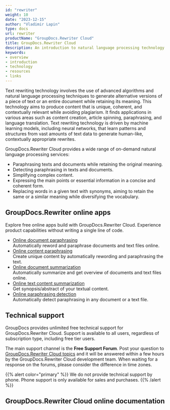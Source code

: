 ```yaml
---
id: "rewriter"
weight: 10
date: "2023-12-15"
author: "Vladimir Lapin"
type: docs
url: rewriter
productName: "GroupDocs.Rewriter Cloud"
title: GroupDocs.Rewriter Cloud
description: An introduction to natural language processing technology and how GroupDocs.Rewriter Cloud can help you use it for your day-to-day business needs.
keywords:
- overview
- introduction
- technology
- resources
- links
---
```


Text rewriting technology involves the use of advanced algorithms and natural language processing techniques to generate alternative versions of a piece of text or an entire document while retaining its meaning. This technology aims to produce content that is unique, coherent, and contextually relevant while avoiding plagiarism. It finds applications in various areas such as content creation, article spinning, paraphrasing, and language translation. Text rewriting technology is driven by machine learning models, including neural networks, that learn patterns and structures from vast amounts of text data to generate human-like, contextually appropriate rewrites.

GroupDocs.Rewriter Cloud provides a wide range of on-demand natural language processing services:

- Paraphrasing texts and documents while retaining the original meaning.
- Detecting paraphrasing in texts and documents.
- Simplifying complex content.
- Expressing the main points or essential information in a concise and coherent form.
- Replacing words in a given text with synonyms, aiming to retain the same or a similar meaning while diversifying the vocabulary. 

## GroupDocs.Rewriter online apps

Explore free online apps build with GroupDocs.Rewriter Cloud. Experience product capabilities without writing a single line of code.

- [Online document paraphrasing](https://products.groupdocs.app/rewriter/total)  
  Automatically reword and paraphrase documents and text files online.
- [Online content paraphrasing](https://products.groupdocs.app/rewriter/text)  
  Create unique content by automatically rewording and paraphrasing the text.
- [Online document summarization](https://products.groupdocs.app/rewriter/summarization-total)  
  Automatically summarize and get overview of documents and text files online.
- [Online text content summarization](https://products.groupdocs.app/rewriter/summarization-text)  
  Get synopsis/abstract of your textual content.
- [Online paraphrasing detection](https://products.groupdocs.app/rewriter/detection-total)  
  Automatically detect paraphrasing in any document or a text file.

## Technical support

GroupDocs provides unlimited free technical support for GroupDocs.Rewriter Cloud. Support is available to all users, regardless of subscription type, including free tier users.

The main support channel is the **Free Support Forum**. Post your question to [GroupDocs.Rewriter Cloud topics](https://forum.groupdocs.cloud/c/rewriter/34) and it will be answered within a few hours by the GroupDocs.Rewriter Cloud development team. When waiting for a response on the forums, please consider the difference in time zones.

{{% alert color="primary" %}} 
We do not provide technical support by phone. Phone support is only available for sales and purchases.
{{% /alert %}} 

## GroupDocs.Rewriter Cloud online documentation
